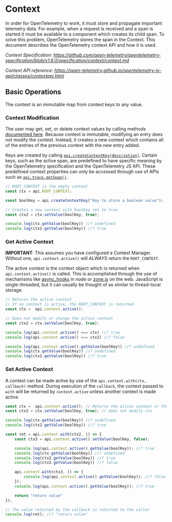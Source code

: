 # Context

In order for OpenTelemetry to work, it must store and propagate important telemetry data.
For example, when a request is received and a span is started it must be available to a component which creates its child span.
To solve this problem, OpenTelemetry stores the span in the Context.
This document describes the OpenTelemetry context API and how it is used.

_Context Specification: <https://github.com/open-telemetry/opentelemetry-specification/blob/v1.6.0/specification/context/context.md>_

_Context API reference: <https://open-telemetry.github.io/opentelemetry-js-api/classes/contextapi.html>_

## Basic Operations

The context is an immutable map from context keys to any value.

### Context Modification

The user may get, set, or delete context values by calling methods [documented here](https://open-telemetry.github.io/opentelemetry-js-api/interfaces/context.html).
Because context is immutable, modifying an entry does not modify the context.
Instead, it creates a new context which contains all of the entries of the previous context with the new entry added.

Keys are created by calling [`api.createContextKey(description)`](https://open-telemetry.github.io/opentelemetry-js-api/modules.html#createcontextkey).
Certain keys, such as the active span, are predefined to have specific meaning by the OpenTelemetry specification and the OpenTelemetry JS API.
These predefined context properties can only be accessed through use of APIs such as [`api.trace.getSpan()`](https://open-telemetry.github.io/opentelemetry-js-api/classes/traceapi.html#getspan).

```typescript
// ROOT_CONTEXT is the empty context
const ctx = api.ROOT_CONTEXT;

const boolKey = api.createContextKey("Key to store a boolean value");

// Creates a new context with boolKey set to true
const ctx2 = ctx.setValue(boolKey, true);

console.log(ctx.getValue(boolKey)) //? undefined
console.log(ctx2.getValue(boolKey)) //? true
```

### Get Active Context

**IMPORTANT**: This assumes you have configured a Context Manager.
Without one, `api.context.active()` will _ALWAYS_ return the `ROOT_CONTEXT`.

The active context is the context object which is returned when `api.context.active()` is called.
This is accomplished through the use of mechanisms like [async_hooks](https://nodejs.org/api/async_hooks.html) in node or [zone.js](https://github.com/angular/zone.js/) on the web.
JavaScript is single-threaded, but it can usually be thought of as similar to thread-local storage.

```typescript
// Returns the active context
// If no context is active, the ROOT_CONTEXT is returned
const ctx =  api.context.active(); 

// Does not modify or change the active context
const ctx2 = ctx.setValue(boolKey, true);

console.log(api.context.active() === ctx) //? true
console.log(api.context.active() === ctx2) //? false

console.log(api.context.active().getValue(boolKey)) //? undefined
console.log(ctx.getValue(boolKey)) //? undefined
console.log(ctx2.getValue(boolKey)) //? true
```

### Set Active Context

A context can be made active by use of the `api.context.with(ctx, callback)` method.
During execution of the `callback`, the context passed to `with` will be returned by `context.active` unless another context is made active.

```typescript
const ctx =  api.context.active(); // Returns the active context or the ROOT_CONTEXT if no context is active
const ctx2 = ctx.setValue(boolKey, true); // does not modify ctx

console.log(ctx.getValue(boolKey)) //? undefined
console.log(ctx2.getValue(boolKey)) //? true

const ret = api.context.with(ctx2, () => {
    const ctx3 = api.context.active().setValue(boolKey, false);

    console.log(api.context.active().getValue(boolKey)); //? true
    console.log(ctx.getValue(boolKey)) //? undefined
    console.log(ctx2.getValue(boolKey)) //? true
    console.log(ctx3.getValue(boolKey)) //? false

    api.context.with(ctx3, () => {
        console.log(api.context.active().getValue(boolKey)); //? false
    });
    console.log(api.context.active().getValue(boolKey)); //? true

    return "return value"
});

// The value returned by the callback is returned to the caller
console.log(ret); //? "return value"
```
